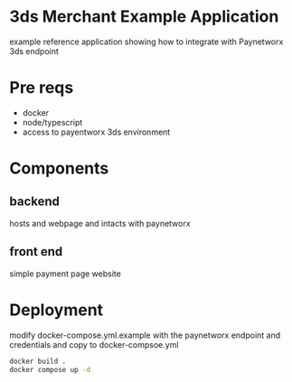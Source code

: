 # 3ds Merchant Example Application
example reference application showing how to integrate with Paynetworx 3ds endpoint

# Pre reqs
- docker
- node/typescript
- access to payentworx 3ds environment 

# Components
## backend 
hosts and webpage and intacts with paynetworx

## front end
simple payment page website

# Deployment
modify docker-compose.yml.example with the paynetworx endpoint and credentials and copy to docker-compsoe.yml

```bash
docker build .
docker compose up -d
```
